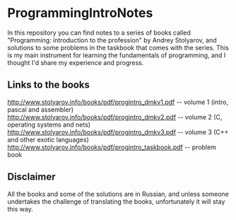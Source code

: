# ProgrammingIntroNotes
In this repository you can find notes to a series of books called "Programming: introduction to the profession" by Andrey Stolyarov, 
and solutions to some problems in the taskbook that comes with the series.
This is my main instrument for learning the fundamentals of programming, and I thought I'd share my experience and progress.

## Links to the books
http://www.stolyarov.info/books/pdf/progintro_dmkv1.pdf -- volume 1 (intro, pascal and assembler)
http://www.stolyarov.info/books/pdf/progintro_dmkv2.pdf -- volume 2 (C, operating systems and nets)
http://www.stolyarov.info/books/pdf/progintro_dmkv3.pdf -- volume 3 (C++ and other exotic languages)
http://www.stolyarov.info/books/pdf/progintro_taskbook.pdf -- problem book

## Disclaimer
All the books and some of the solutions are in Russian, and unless someone  undertakes the challenge of translating the books,
unfortunately it will stay this way.
